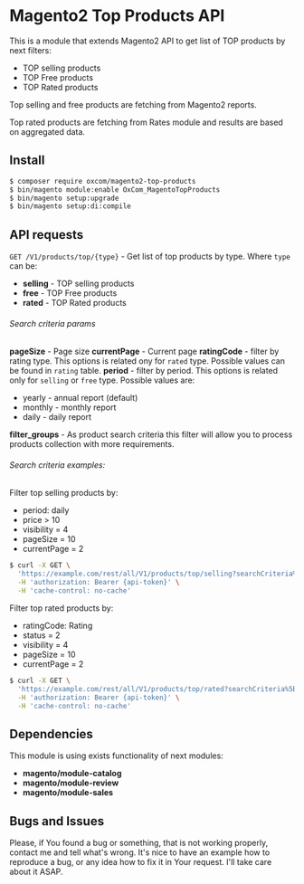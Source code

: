 # Magento2 Top Products API

This is a module that extends Magento2 API to get list of TOP products by next filters:
 - TOP selling products
 - TOP Free products
 - TOP Rated products
 
Top selling and free products are fetching from Magento2 reports.

Top rated products are fetching from Rates module and results are based on aggregated data.
 
## Install
```bash
$ composer require oxcom/magento2-top-products
$ bin/magento module:enable OxCom_MagentoTopProducts
$ bin/magento setup:upgrade
$ bin/magento setup:di:compile
```

## API requests
```GET /V1/products/top/{type}``` - Get list of top products by type.
Where ```type``` can be:
- **selling** - TOP selling products
- **free** - TOP Free products
- **rated** - TOP Rated products

###### Search criteria params
**pageSize** - Page size
**currentPage** - Current page
**ratingCode** - filter by rating type. This options is related ony for ```rated``` type. Possible values can be found in ```rating``` table.
**period** - filter by period. This options is related only for ```selling``` or ```free``` type. Possible values are:
- yearly - annual report (default)
- monthly - monthly report
- daily - daily report

**filter_groups** - As product search criteria this filter will allow you to process products collection with more requirements.

###### Search criteria examples:
Filter top selling products by:
- period: daily
- price > 10
- visibility = 4
- pageSize = 10
- currentPage = 2

```bash
$ curl -X GET \
  'https://example.com/rest/all/V1/products/top/selling?searchCriteria%5Bfilter_groups%5D%5B0%5D%5Bfilters%5D%5B0%5D%5Bfield%5D=visibility&searchCriteria%5Bfilter_groups%5D%5B0%5D%5Bfilters%5D%5B0%5D%5Bvalue%5D=4&searchCriteria%5Bfilter_groups%5D%5B0%5D%5Bfilters%5D%5B0%5D%5Bcondition_type%5D=eq&searchCriteria%5BpageSize%5D=10&searchCriteria%5BcurrentPage%5D=2&searchCriteria%5Bfilter_groups%5D%5B0%5D%5Bfilters%5D%5B1%5D%5Bfield%5D=price&searchCriteria%5Bfilter_groups%5D%5B0%5D%5Bfilters%5D%5B1%5D%5Bvalue%5D=10&searchCriteria%5Bfilter_groups%5D%5B0%5D%5Bfilters%5D%5B1%5D%5Bcondition_type%5D=gt&searchCriteria%5Bperiod%5D=daily' \
  -H 'authorization: Bearer {api-token}' \
  -H 'cache-control: no-cache'
```

Filter top rated products by:
- ratingCode: Rating
- status = 2
- visibility = 4
- pageSize = 10
- currentPage = 2

```bash
$ curl -X GET \
  'https://example.com/rest/all/V1/products/top/rated?searchCriteria%5Bfilter_groups%5D%5B0%5D%5Bfilters%5D%5B0%5D%5Bfield%5D=visibility&searchCriteria%5Bfilter_groups%5D%5B0%5D%5Bfilters%5D%5B0%5D%5Bvalue%5D=4&searchCriteria%5Bfilter_groups%5D%5B0%5D%5Bfilters%5D%5B0%5D%5Bcondition_type%5D=eq&searchCriteria%5BpageSize%5D=10&searchCriteria%5BcurrentPage%5D=2&searchCriteria%5Bfilter_groups%5D%5B0%5D%5Bfilters%5D%5B1%5D%5Bfield%5D=status&searchCriteria%5Bfilter_groups%5D%5B0%5D%5Bfilters%5D%5B1%5D%5Bvalue%5D=1&searchCriteria%5Bfilter_groups%5D%5B0%5D%5Bfilters%5D%5B1%5D%5Bcondition_type%5D=eq&searchCriteria%5BratingCode%5D=Rating' \
  -H 'authorization: Bearer {api-token}' \
  -H 'cache-control: no-cache'
```

## Dependencies
This module is using exists functionality of next modules:
- **magento/module-catalog**
- **magento/module-review**
- **magento/module-sales**

## Bugs and Issues
Please, if You found a bug or something, that is not working properly, contact me and tell what's wrong. It's nice to have an example how to reproduce a bug, or any idea how to fix it in Your request. I'll take care about it ASAP.
